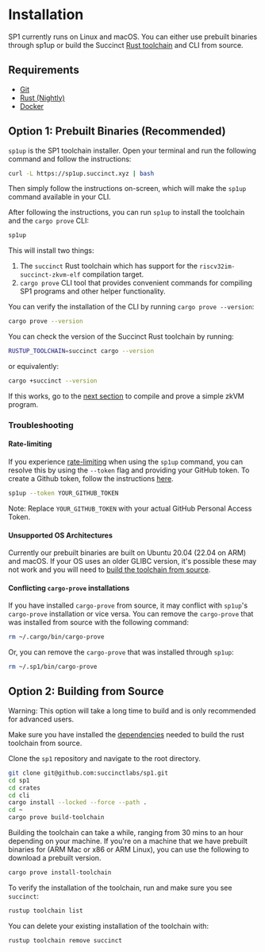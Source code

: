 # Installation

SP1 currently runs on Linux and macOS. You can either use prebuilt binaries through sp1up or
build the Succinct [Rust toolchain](https://rust-lang.github.io/rustup/concepts/toolchains.html) and CLI from source.

## Requirements

- [Git](https://git-scm.com/book/en/v2/Getting-Started-Installing-Git)
- [Rust (Nightly)](https://www.rust-lang.org/tools/install)
- [Docker](https://docs.docker.com/get-docker/)

## Option 1: Prebuilt Binaries (Recommended)

`sp1up` is the SP1 toolchain installer. Open your terminal and run the following command and follow the instructions:

```bash
curl -L https://sp1up.succinct.xyz | bash
```

Then simply follow the instructions on-screen, which will make the `sp1up` command available in your CLI.

After following the instructions, you can run `sp1up` to install the toolchain and the `cargo prove` CLI:

```bash
sp1up
```

This will install two things:

1. The `succinct` Rust toolchain which has support for the `riscv32im-succinct-zkvm-elf` compilation target.
2. `cargo prove` CLI tool that provides convenient commands for compiling SP1 programs and other helper functionality.

You can verify the installation of the CLI by running `cargo prove --version`:

```bash
cargo prove --version
```

You can check the version of the Succinct Rust toolchain by running:

```bash
RUSTUP_TOOLCHAIN=succinct cargo --version
```
or equivalently:

```bash
cargo +succinct --version
```

If this works, go to the [next section](./quickstart.md) to compile and prove a simple zkVM program.

### Troubleshooting

#### Rate-limiting

If you experience [rate-limiting](https://docs.github.com/en/rest/using-the-rest-api/getting-started-with-the-rest-api?apiVersion=2022-11-28#rate-limiting) when using the `sp1up` command, you can resolve this by using the `--token` flag and providing your GitHub token. To create a Github token, follow the instructions [here](https://docs.github.com/en/authentication/keeping-your-account-and-data-secure/managing-your-personal-access-tokens#creating-a-personal-access-token-classic).

<!-- TODO: We should add an example command here -->

```bash
sp1up --token YOUR_GITHUB_TOKEN
```

Note: Replace `YOUR_GITHUB_TOKEN` with your actual GitHub Personal Access Token.

#### Unsupported OS Architectures

Currently our prebuilt binaries are built on Ubuntu 20.04 (22.04 on ARM) and macOS. If your OS uses an older GLIBC version, it's possible these may not work and you will need to [build the toolchain from source](#option-2-building-from-source).

#### Conflicting `cargo-prove` installations

If you have installed `cargo-prove` from source, it may conflict with `sp1up`'s `cargo-prove` installation or vice versa. You can remove the `cargo-prove` that was installed from source with the following command:

```bash
rm ~/.cargo/bin/cargo-prove
```

Or, you can remove the `cargo-prove` that was installed through `sp1up`:

```bash
rm ~/.sp1/bin/cargo-prove
```


## Option 2: Building from Source

<div class="warning">
Warning: This option will take a long time to build and is only recommended for advanced users. 
</div>

Make sure you have installed the [dependencies](https://github.com/rust-lang/rust/blob/master/INSTALL.md#dependencies) needed to build the rust toolchain from source.

Clone the `sp1` repository and navigate to the root directory.

```bash
git clone git@github.com:succinctlabs/sp1.git
cd sp1
cd crates
cd cli
cargo install --locked --force --path .
cd ~
cargo prove build-toolchain
```

Building the toolchain can take a while, ranging from 30 mins to an hour depending on your machine. If you're on a machine that we have prebuilt binaries for (ARM Mac or x86 or ARM Linux), you can use the following to download a prebuilt version.

```bash
cargo prove install-toolchain
```

To verify the installation of the toolchain, run and make sure you see `succinct`:

```bash
rustup toolchain list
```

You can delete your existing installation of the toolchain with:

```bash
rustup toolchain remove succinct
```
